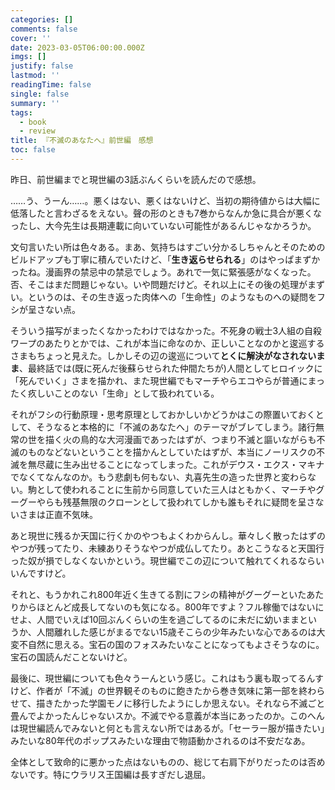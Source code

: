 ```yaml
---
categories: []
comments: false
cover: ''
date: 2023-03-05T06:00:00.000Z
imgs: []
justify: false
lastmod: ''
readingTime: false
single: false
summary: ''
tags:
  - book
  - review
title: 『不滅のあなたへ』前世編　感想
toc: false
---
```


昨日、前世編までと現世編の3話ぶんくらいを読んだので感想。

……う、うーん……。悪くはない、悪くはないけど、当初の期待値からは大幅に低落したと言わざるをえない。聲の形のときも7巻からなんか急に具合が悪くなったし、大今先生は長期連載に向いていない可能性があるんじゃなかろうか。

文句言いたい所は色々ある。まあ、気持ちはすごい分かるしちゃんとそのためのビルドアップも丁寧に積んでいたけど、「**生き返らせられる**」のはやっぱまずかったね。漫画界の禁忌中の禁忌でしょう。あれで一気に緊張感がなくなった。否、そこはまだ問題じゃない。いや問題だけど。それ以上にその後の処理がまずい。というのは、その生き返った肉体への「生命性」のようなものへの疑問をフシが呈さない点。

そういう描写がまったくなかったわけではなかった。不死身の戦士3人組の自殺ワープのあたりとかでは、これが本当に命なのか、正しいことなのかと逡巡するさまもちょっと見えた。しかしその辺の逡巡について**とくに解決がなされないまま**、最終話では(既に死んだ後蘇らせられた仲間たちが)人間としてヒロイックに「死んでいく」さまを描かれ、また現世編でもマーチやらエコやらが普通にまったく疚しいことのない「生命」として扱われている。

それがフシの行動原理・思考原理としておかしいかどうかはこの際置いておくとして、そうなると本格的に「不滅のあなたへ」のテーマがブレてしまう。諸行無常の世を描く火の鳥的な大河漫画であったはずが、つまり不滅と謳いながらも不滅のものなどないということを描かんとしていたはずが、本当にノーリスクの不滅を無尽蔵に生み出せることになってしまった。これがデウス・エクス・マキナでなくてなんなのか。もう悲劇も何もない、丸喜先生の造った世界と変わらない。駒として使われることに生前から同意していた三人はともかく、マーチやグーグーやらも残基無限のクローンとして扱われてしかも誰もそれに疑問を呈さないさまは正直不気味。

あと現世に残るか天国に行くかのやつもよくわからんし。華々しく散ったはずのやつが残ってたり、未練ありそうなやつが成仏してたり。あとこうなると天国行った奴が損でしなくないかという。現世編でこの辺について触れてくれるならいいんですけど。

それと、もうかれこれ800年近く生きてる割にフシの精神がグーグーといたあたりからほとんど成長してないのも気になる。800年ですよ？フル稼働ではないにせよ、人間でいえば10回ぶんくらいの生を過ごしてるのに未だに幼いままというか、人間離れした感じがまるでない15歳そこらの少年みたいな心であるのは大変不自然に思える。宝石の国のフォスみたいなことになってもよさそうなのに。宝石の国読んだことないけど。

最後に、現世編についても色々うーんという感じ。これはもう裏も取ってるんすけど、作者が「不滅」の世界観そのものに飽きたから巻き気味に第一部を終わらせて、描きたかった学園モノに移行したようにしか思えない。それなら不滅ごと畳んでよかったんじゃないスか。不滅でやる意義が本当にあったのか。このへんは現世編読んでみないと何とも言えない所ではあるが。「セーラー服が描きたい」みたいな80年代のポップスみたいな理由で物語動かされるのは不安だなあ。

全体として致命的に悪かった点はないものの、総じて右肩下がりだったのは否めないです。特にウラリス王国編は長すぎだし退屈。

